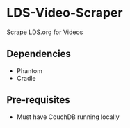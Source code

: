 # LDS-Video-Scraper
Scrape LDS.org for Videos

## Dependencies
* Phantom
* Cradle

## Pre-requisites
* Must have CouchDB running locally
